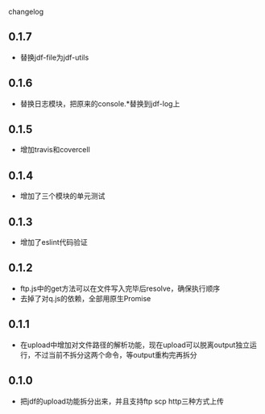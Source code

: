 changelog

## 0.1.7

* 替换jdf-file为jdf-utils

## 0.1.6

* 替换日志模块，把原来的console.*替换到jdf-log上

## 0.1.5

* 增加travis和covercell

## 0.1.4

* 增加了三个模块的单元测试

## 0.1.3

* 增加了eslint代码验证

## 0.1.2
* ftp.js中的get方法可以在文件写入完毕后resolve，确保执行顺序
* 去掉了对q.js的依赖，全部用原生Promise

## 0.1.1
* 在upload中增加对文件路径的解析功能，现在upload可以脱离output独立运行，不过当前不拆分这两个命令，等output重构完再拆分

## 0.1.0
* 把jdf的upload功能拆分出来，并且支持ftp scp http三种方式上传
